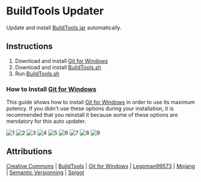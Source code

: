 # BuildTools Updater
Update and install [BuildTools.jar](https://hub.spigotmc.org/jenkins/job/BuildTools/) automatically.

## Instructions
1. Download and install [Git for Windows](https://git-for-windows.github.io/)
2. Download and install [BuildTools.sh](https://github.com/NatoBoram/Buildtools-Updater/raw/0.10.4-Beta/BuildTools.sh)
3. Run [BuildTools.sh](https://github.com/NatoBoram/Buildtools-Updater/raw/0.10.4-Beta/BuildTools.sh)

### How to Install [Git for Windows](https://git-for-windows.github.io/)
This guide shows how to install [Git for Windows](https://git-for-windows.github.io/) in order to use its maximum potency. If you didn't use these options during your installation, it is recommended that you reinstall it because some of these options are mendatory for this auto updater.

![1](https://raw.githubusercontent.com/NatoBoram/Buildtools-Updater/0.10.4-Beta/HowTo/Git/1.PNG)
![2](https://raw.githubusercontent.com/NatoBoram/Buildtools-Updater/0.10.4-Beta/HowTo/Git/2.PNG)
![3](https://raw.githubusercontent.com/NatoBoram/Buildtools-Updater/0.10.4-Beta/HowTo/Git/3.PNG)
![4](https://raw.githubusercontent.com/NatoBoram/Buildtools-Updater/0.10.4-Beta/HowTo/Git/4.PNG)
![5](https://raw.githubusercontent.com/NatoBoram/Buildtools-Updater/0.10.4-Beta/HowTo/Git/5.PNG)
![6](https://raw.githubusercontent.com/NatoBoram/Buildtools-Updater/0.10.4-Beta/HowTo/Git/6.PNG)
![7](https://raw.githubusercontent.com/NatoBoram/Buildtools-Updater/0.10.4-Beta/HowTo/Git/7.PNG)
![8](https://raw.githubusercontent.com/NatoBoram/Buildtools-Updater/0.10.4-Beta/HowTo/Git/8.PNG)
![9](https://raw.githubusercontent.com/NatoBoram/Buildtools-Updater/0.10.4-Beta/HowTo/Git/9.PNG)

## Attributions
[Creative Commons](https://creativecommons.org/publicdomain/zero/1.0/) | [BuildTools](https://hub.spigotmc.org/jenkins/job/BuildTools/) | [Git for Windows](https://git-for-windows.github.io/) | [Legoman99573](https://github.com/Legoman99573) | [Mojang](http://mojang.com/) | [Semantic Versionning](http://semver.org/) | [Spigot](https://www.spigotmc.org/)
